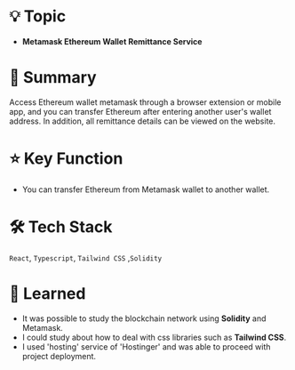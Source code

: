 # 💡 Topic

- **Metamask Ethereum Wallet Remittance Service**

# 📝 Summary

Access Ethereum wallet metamask through a browser extension or mobile app, and you can transfer Ethereum after entering another user's wallet address. In addition, all remittance details can be viewed on the website.

# ⭐️ Key Function

- You can transfer Ethereum from Metamask wallet to another wallet.

# 🛠 Tech Stack

`React`, `Typescript`, `Tailwind CSS` ,`Solidity`

# 🤔 Learned

- It was possible to study the blockchain network using **Solidity** and Metamask.
- I could study about how to deal with css libraries such as **Tailwind CSS**.
- I used 'hosting' service of 'Hostinger' and was able to proceed with project deployment.
